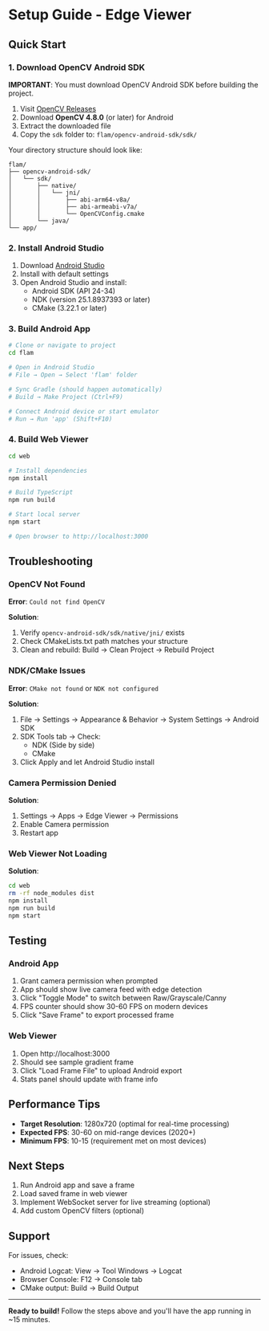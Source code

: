 # Setup Guide - Edge Viewer

## Quick Start

### 1. Download OpenCV Android SDK

**IMPORTANT**: You must download OpenCV Android SDK before building the project.

1. Visit [OpenCV Releases](https://opencv.org/releases/)
2. Download **OpenCV 4.8.0** (or later) for Android
3. Extract the downloaded file
4. Copy the `sdk` folder to: `flam/opencv-android-sdk/sdk/`

Your directory structure should look like:
```
flam/
├── opencv-android-sdk/
│   └── sdk/
│       ├── native/
│       │   └── jni/
│       │       ├── abi-arm64-v8a/
│       │       ├── abi-armeabi-v7a/
│       │       └── OpenCVConfig.cmake
│       └── java/
└── app/
```

### 2. Install Android Studio

1. Download [Android Studio](https://developer.android.com/studio)
2. Install with default settings
3. Open Android Studio and install:
   - Android SDK (API 24-34)
   - NDK (version 25.1.8937393 or later)
   - CMake (3.22.1 or later)

### 3. Build Android App

```bash
# Clone or navigate to project
cd flam

# Open in Android Studio
# File → Open → Select 'flam' folder

# Sync Gradle (should happen automatically)
# Build → Make Project (Ctrl+F9)

# Connect Android device or start emulator
# Run → Run 'app' (Shift+F10)
```

### 4. Build Web Viewer

```bash
cd web

# Install dependencies
npm install

# Build TypeScript
npm run build

# Start local server
npm start

# Open browser to http://localhost:3000
```

## Troubleshooting

### OpenCV Not Found

**Error**: `Could not find OpenCV`

**Solution**:
1. Verify `opencv-android-sdk/sdk/native/jni/` exists
2. Check CMakeLists.txt path matches your structure
3. Clean and rebuild: Build → Clean Project → Rebuild Project

### NDK/CMake Issues

**Error**: `CMake not found` or `NDK not configured`

**Solution**:
1. File → Settings → Appearance & Behavior → System Settings → Android SDK
2. SDK Tools tab → Check:
   - NDK (Side by side)
   - CMake
3. Click Apply and let Android Studio install

### Camera Permission Denied

**Solution**:
1. Settings → Apps → Edge Viewer → Permissions
2. Enable Camera permission
3. Restart app

### Web Viewer Not Loading

**Solution**:
```bash
cd web
rm -rf node_modules dist
npm install
npm run build
npm start
```

## Testing

### Android App
1. Grant camera permission when prompted
2. App should show live camera feed with edge detection
3. Click "Toggle Mode" to switch between Raw/Grayscale/Canny
4. FPS counter should show 30-60 FPS on modern devices
5. Click "Save Frame" to export processed frame

### Web Viewer
1. Open http://localhost:3000
2. Should see sample gradient frame
3. Click "Load Frame File" to upload Android export
4. Stats panel should update with frame info

## Performance Tips

- **Target Resolution**: 1280x720 (optimal for real-time processing)
- **Expected FPS**: 30-60 on mid-range devices (2020+)
- **Minimum FPS**: 10-15 (requirement met on most devices)

## Next Steps

1. Run Android app and save a frame
2. Load saved frame in web viewer
3. Implement WebSocket server for live streaming (optional)
4. Add custom OpenCV filters (optional)

## Support

For issues, check:
- Android Logcat: View → Tool Windows → Logcat
- Browser Console: F12 → Console tab
- CMake output: Build → Build Output

---

**Ready to build!** Follow the steps above and you'll have the app running in ~15 minutes.
